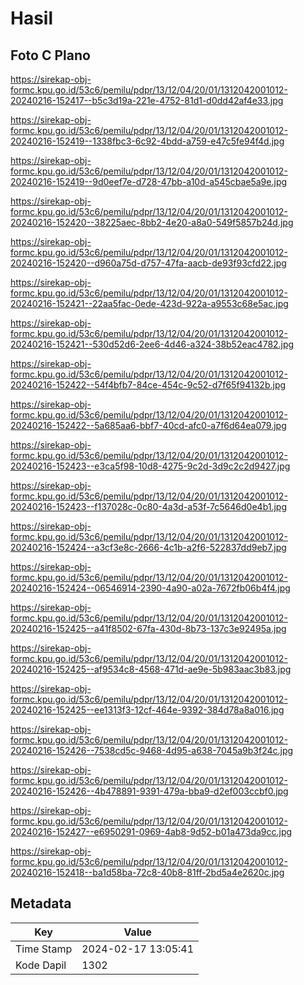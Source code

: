 # Hasil

## Foto C Plano

https://sirekap-obj-formc.kpu.go.id/53c6/pemilu/pdpr/13/12/04/20/01/1312042001012-20240216-152417--b5c3d19a-221e-4752-81d1-d0dd42af4e33.jpg

https://sirekap-obj-formc.kpu.go.id/53c6/pemilu/pdpr/13/12/04/20/01/1312042001012-20240216-152419--1338fbc3-6c92-4bdd-a759-e47c5fe94f4d.jpg

https://sirekap-obj-formc.kpu.go.id/53c6/pemilu/pdpr/13/12/04/20/01/1312042001012-20240216-152419--9d0eef7e-d728-47bb-a10d-a545cbae5a9e.jpg

https://sirekap-obj-formc.kpu.go.id/53c6/pemilu/pdpr/13/12/04/20/01/1312042001012-20240216-152420--38225aec-8bb2-4e20-a8a0-549f5857b24d.jpg

https://sirekap-obj-formc.kpu.go.id/53c6/pemilu/pdpr/13/12/04/20/01/1312042001012-20240216-152420--d960a75d-d757-47fa-aacb-de93f93cfd22.jpg

https://sirekap-obj-formc.kpu.go.id/53c6/pemilu/pdpr/13/12/04/20/01/1312042001012-20240216-152421--22aa5fac-0ede-423d-922a-a9553c68e5ac.jpg

https://sirekap-obj-formc.kpu.go.id/53c6/pemilu/pdpr/13/12/04/20/01/1312042001012-20240216-152421--530d52d6-2ee6-4d46-a324-38b52eac4782.jpg

https://sirekap-obj-formc.kpu.go.id/53c6/pemilu/pdpr/13/12/04/20/01/1312042001012-20240216-152422--54f4bfb7-84ce-454c-9c52-d7f65f94132b.jpg

https://sirekap-obj-formc.kpu.go.id/53c6/pemilu/pdpr/13/12/04/20/01/1312042001012-20240216-152422--5a685aa6-bbf7-40cd-afc0-a7f6d64ea079.jpg

https://sirekap-obj-formc.kpu.go.id/53c6/pemilu/pdpr/13/12/04/20/01/1312042001012-20240216-152423--e3ca5f98-10d8-4275-9c2d-3d9c2c2d9427.jpg

https://sirekap-obj-formc.kpu.go.id/53c6/pemilu/pdpr/13/12/04/20/01/1312042001012-20240216-152423--f137028c-0c80-4a3d-a53f-7c5646d0e4b1.jpg

https://sirekap-obj-formc.kpu.go.id/53c6/pemilu/pdpr/13/12/04/20/01/1312042001012-20240216-152424--a3cf3e8c-2666-4c1b-a2f6-522837dd9eb7.jpg

https://sirekap-obj-formc.kpu.go.id/53c6/pemilu/pdpr/13/12/04/20/01/1312042001012-20240216-152424--06546914-2390-4a90-a02a-7672fb06b4f4.jpg

https://sirekap-obj-formc.kpu.go.id/53c6/pemilu/pdpr/13/12/04/20/01/1312042001012-20240216-152425--a41f8502-67fa-430d-8b73-137c3e92495a.jpg

https://sirekap-obj-formc.kpu.go.id/53c6/pemilu/pdpr/13/12/04/20/01/1312042001012-20240216-152425--af9534c8-4568-471d-ae9e-5b983aac3b83.jpg

https://sirekap-obj-formc.kpu.go.id/53c6/pemilu/pdpr/13/12/04/20/01/1312042001012-20240216-152425--ee1313f3-12cf-464e-9392-384d78a8a016.jpg

https://sirekap-obj-formc.kpu.go.id/53c6/pemilu/pdpr/13/12/04/20/01/1312042001012-20240216-152426--7538cd5c-9468-4d95-a638-7045a9b3f24c.jpg

https://sirekap-obj-formc.kpu.go.id/53c6/pemilu/pdpr/13/12/04/20/01/1312042001012-20240216-152426--4b478891-9391-479a-bba9-d2ef003ccbf0.jpg

https://sirekap-obj-formc.kpu.go.id/53c6/pemilu/pdpr/13/12/04/20/01/1312042001012-20240216-152427--e6950291-0969-4ab8-9d52-b01a473da9cc.jpg

https://sirekap-obj-formc.kpu.go.id/53c6/pemilu/pdpr/13/12/04/20/01/1312042001012-20240216-152418--ba1d58ba-72c8-40b8-81ff-2bd5a4e2620c.jpg


## Metadata

| Key        | Value               |
| ---------- | ------------------- |
| Time Stamp | 2024-02-17 13:05:41 |
| Kode Dapil | 1302                |



